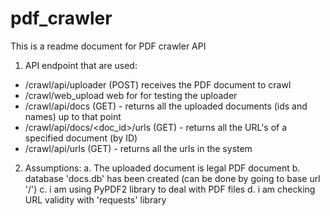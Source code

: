 # pdf_crawler
This is a readme document for PDF crawler API

1. API endpoint that are used:
 * /crawl/api/uploader (POST) receives the PDF document to crawl
 * /crawl/web_upload web for for testing the uploader
 * /crawl/api/docs (GET) - returns all the uploaded documents (ids and names) up to that point
 * /crawl/api/docs/<doc_id>/urls (GET) - returns all the URL's of a specified document (by ID)
 * /crawl/api/urls (GET) - returns all the urls in the system


2. Assumptions:
 a. The uploaded document is legal PDF document
 b. database 'docs.db' has been created (can be done by going to base url '/')
 c. i am using PyPDF2 library to deal with PDF files
 d. i am checking URL validity with 'requests' library
